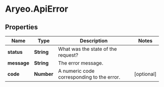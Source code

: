 # Aryeo.ApiError

## Properties

Name | Type | Description | Notes
------------ | ------------- | ------------- | -------------
**status** | **String** | What was the state of the request? | 
**message** | **String** | The error message. | 
**code** | **Number** | A numeric code corresponding to the error. | [optional] 



